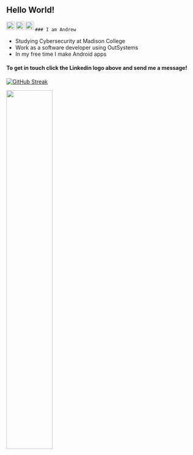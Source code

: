 ## Hello World! 
<a href="https://www.linkedin.com/in/andrew-laack-238b84240/">
  <img align="left" alt="Andrew's Linkdein" width="22px" src="https://play-lh.googleusercontent.com/kMofEFLjobZy_bCuaiDogzBcUT-dz3BBbOrIEjJ-hqOabjK8ieuevGe6wlTD15QzOqw=w240-h480" />
</a>

<a href="https://play.google.com/store/apps/dev?id=6458464589907808389&hl=en_US&gl=US">
  <img align="left" alt="Andrew's Google Play Account" width="22px" src="https://raw.githubusercontent.com/nebula-sls/GithubProfileImages/main/F49R5U9C_400x400.png" />
</a>

<a href="https://github.com/nebula-sls?tab=repositories">
  <img align="left" alt="Andrew's GitHub" width="22px" src="https://raw.githubusercontent.com/nebula-sls/GithubProfileImages/main/GitHub-Mark.png" />
</a>                                                                                                    



                                              
                                                                                       ### I am Andrew
- Studying Cybersecurity at Madison College
- Work as a software developer using OutSystems
- In my free time I make Android apps

#### To get in touch click the Linkedin logo above and send me a message!
[![GitHub Streak](https://github-readme-streak-stats.herokuapp.com?user=nebula-sls&theme=tokyonight)](https://git.io/streak-stats)

<a href="https://github.com/nebula-sls/github-readme-stats"><img align="center" width="49%" src="https://github-readme-stats.vercel.app/api/top-langs/?username=nebula-sls&layout=compact&theme=tokyonight" /></a>


